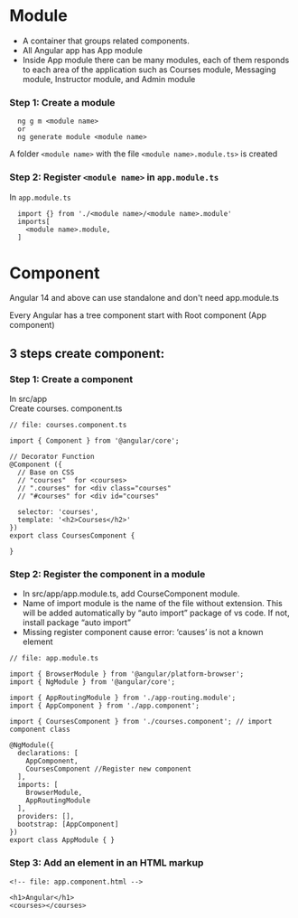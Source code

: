 # Module
<ul>
  <li>A container that groups related components. </li>
  <li>All Angular app has App module</li>
  <li>Inside App module there can be many modules, each of them responds to each area of the application such as Courses module, Messaging module, Instructor module, and Admin module</li>
</ul>

### Step 1: Create a module

```
  ng g m <module name>
  or
  ng generate module <module name>
```
A folder ```<module name>``` with the file ```<module name>.module.ts>``` is created
### Step 2: Register ```<module name>``` in ```app.module.ts```
In ```app.module.ts```
```
  import {} from './<module name>/<module name>.module'
  imports[
    <module name>.module,
  ]
```





# Component
Angular 14 and above can use standalone and don't need app.module.ts<br>

Every Angular has a tree component start with Root component (App component)<br>
## 3 steps create component:

### Step 1: Create a component
In src/app<br>
Create courses. component.ts<br>
```
// file: courses.component.ts

import { Component } from '@angular/core';

// Decorator Function
@Component ({
  // Base on CSS
  // "courses"  for <courses>                  
  // ".courses" for <div class="courses"       
  // "#courses" for <div id="courses"          

  selector: 'courses',
  template: '<h2>Courses</h2>' 
})
export class CoursesComponent {

}
```

### Step 2: Register the component in a module
<ul>
  <li>In src/app/app.module.ts, add CourseComponent module.</li>
  <li>Name of import module is the name of the file without extension. This will be added automatically by “auto import” package of vs code. If not, install package “auto import”</li>
  <li>Missing register component cause error: ‘causes’ is not a known element</li>
</ul>

```
// file: app.module.ts 

import { BrowserModule } from '@angular/platform-browser';
import { NgModule } from '@angular/core';

import { AppRoutingModule } from './app-routing.module';
import { AppComponent } from './app.component';

import { CoursesComponent } from './courses.component'; // import component class

@NgModule({
  declarations: [
    AppComponent,
    CoursesComponent //Register new component
  ],
  imports: [
    BrowserModule,
    AppRoutingModule
  ],
  providers: [],
  bootstrap: [AppComponent]
})
export class AppModule { }

```

### Step 3: Add an element in an HTML markup
```
<!-- file: app.component.html -->

<h1>Angular</h1>
<courses></courses>

```
